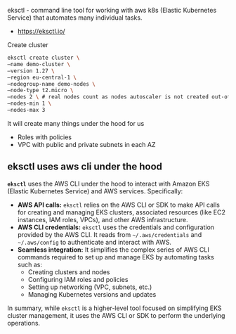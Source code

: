 eksctl - command line tool for working with aws k8s (Elastic Kubernetes Service) that automates many individual tasks.

- https://eksctl.io/

Create cluster
```bash
eksctl create cluster \
—name demo-cluster \
—version 1.27 \
—region eu-central-1 \
—nodegroup-name demo-nodes \
—node-type t2.micro \
—nodes 2 \ # real nodes count as nodes autoscaler is not created out-of-the-box
—nodes-min 1 \
—nodes-max 3
```

It will create many things under the hood for us
- Roles with policies
- VPC with public and private subnets in each AZ

## eksctl uses aws cli under the hood

**`eksctl`** uses the AWS CLI under the hood to interact with Amazon EKS (Elastic Kubernetes Service) and AWS services. Specifically:

- **AWS API calls:** `eksctl` relies on the AWS CLI or SDK to make API calls for creating and managing EKS clusters, associated resources (like EC2 instances, IAM roles, VPCs), and other AWS infrastructure.
- **AWS CLI credentials:** `eksctl` uses the credentials and configuration provided by the AWS CLI. It reads from `~/.aws/credentials` and `~/.aws/config` to authenticate and interact with AWS.
- **Seamless integration:** It simplifies the complex series of AWS CLI commands required to set up and manage EKS by automating tasks such as:
  - Creating clusters and nodes
  - Configuring IAM roles and policies
  - Setting up networking (VPC, subnets, etc.)
  - Managing Kubernetes versions and updates

In summary, while `eksctl` is a higher-level tool focused on simplifying EKS cluster management, it uses the AWS CLI or SDK to perform the underlying operations.
